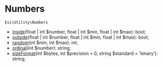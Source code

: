 # Numbers

`Esi\Utility\Numbers`

* [inside](#inside)(float | int $number, float | int $min, float | int $max): bool;
* [outside](#outside)(float | int $number, float | int $min, float | int $max): bool;
* [random](#random)(int $min, int $max): int;
* [ordinal](#ordinal)(int $number): string;
* [sizeFormat](#sizeformat)(int $bytes, int $precision = 0, string $standard = 'binary'): string;


## 



```php

```
